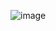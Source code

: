 ![image](https://github.com/ilrexho2011/Project-EULER-Possible-Solutions-Problems-201_to_300/assets/61479363/73efb674-675e-4d36-b28e-e8e622a191d3)

